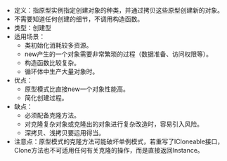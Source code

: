 - 定义：指原型实例指定创建对象的种类，并通过拷贝这些原型创建新的对象。
- 不需要知道任何创建的细节，不调用构造函数。
- 类型：创建型
- 适用场景：
  - 类初始化消耗较多资源。
  - new产生的一个对象需要非常繁琐的过程（数据准备、访问权限等）。
  - 构造函数比较复杂。
  - 循环体中生产大量对象时。
- 优点：
  - 原型模式比直接new一个对象性能高。
  - 简化创建过程。
- 缺点：
  - 必须配备克隆方法。
  - 对克隆复杂对象或克隆出的对象进行复杂改造时，容易引入风险。
  - 深拷贝、浅拷贝要运用得当。  
- 注意点：原型模式的克隆方法可能破坏单例模式，若重写了ICloneable接口，Clone方法也不可适用任何有关克隆的操作，而是直接返回Instance。

